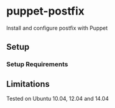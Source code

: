 puppet-postfix
==============

Install and configure postfix with Puppet

## Setup

### Setup Requirements

## Limitations

Tested on Ubuntu 10.04, 12.04 and 14.04
